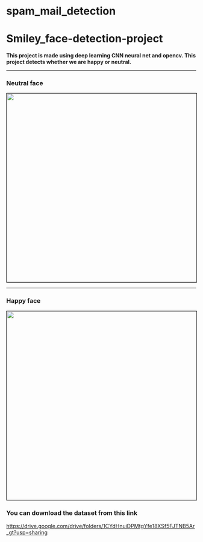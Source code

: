 # spam_mail_detection

# Smiley_face-detection-project
<b>This project is made using deep learning CNN neural net and opencv. This project detects whether we are happy or neutral.</b>


---
### Neutral face
<p align="center">
<img src="Neutralface.png" width="600" height="500" style="border: 1px solid black" />
</p>

***
### Happy face
<p align="center">
<img src="Happyface.png" width="600" height="500" style="border: 1px solid black" />
</p>

### You can download the dataset from this link
https://drive.google.com/drive/folders/1CYdHnuiDPMtgYfe18XSf5FJTNB5Ar_gt?usp=sharing
